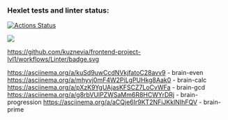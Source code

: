 ### Hexlet tests and linter status:
[![Actions Status](https://github.com/kuznevia/frontend-project-lvl1/workflows/hexlet-check/badge.svg)](https://github.com/kuznevia/frontend-project-lvl1/actions)

<a href="https://codeclimate.com/github/kuznevia/frontend-project-lvl1/maintainability"><img src="https://api.codeclimate.com/v1/badges/291504df412ecb137b95/maintainability" /></a>

https://github.com/kuznevia/frontend-project-lvl1/workflows/Linter/badge.svg

https://asciinema.org/a/kuSd9uwCcdNVkjfatoC28avv9 - brain-even
https://asciinema.org/a/mhyvj0mF4W2PiLgPUHkg8Aak0 - brain-calc
https://asciinema.org/a/pXzK9YgUAjasKFSCZ7LoCvWFa - brain-gcd
https://asciinema.org/a/g8rbVUlPZWSaMm6R8HCWYrDRj - brain-progression
https://asciinema.org/a/aCQje6Ir9KT2NFiJKklNIhFQV - brain-prime